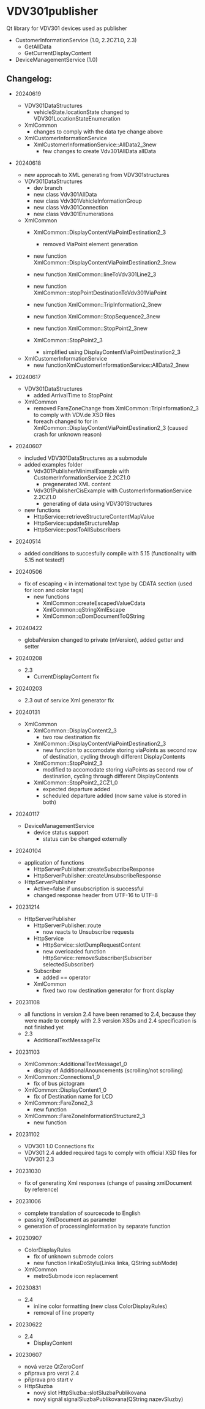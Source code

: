 # VDV301publisher
Qt library for VDV301 devices used as publisher

- CustomerInformationService (1.0, 2.2CZ1.0, 2.3)
    - GetAllData
    - GetCurrentDisplayContent
- DeviceManagementService (1.0)


## Changelog:
- 20240619
    - VDV301DataStructures
        - vehicleState.locationState changed to VDV301LocationStateEnumeration
    - XmlCommon
        - changes to comply with the data tye change above
    - XmlCustomerInformationService
        - XmlCustomerInformationService::AllData2_3new
            - few changes to create Vdv301AllData allData
- 20240618
    - new approcah to XML generating from VDV301structures
    - VDV301DataStructures
        - dev branch
        - new class Vdv301AllData
        - new class Vdv301VehicleInformationGroup
        - new class Vdv301Connection
        - new class Vdv301Enumerations
    - XmlCommon
        - XmlCommon::DisplayContentViaPointDestination2_3
            - removed ViaPoint element generation
        - new function XmlCommon::DisplayContentViaPointDestination2_3new
        - new function XmlCommon::lineToVdv301Line2_3
        - new function XmlCommon::stopPointDestinationToVdv301ViaPoint
        - new function XmlCommon::TripInformation2_3new
        - new function XmlCommon::StopSequence2_3new
        - new function XmlCommon::StopPoint2_3new

        - XmlCommon::StopPoint2_3
            - simplified using DisplayContentViaPointDestination2_3
    - XmlCustomerInformationService
        - new functionXmlCustomerInformationService::AllData2_3new

- 20240617
    - VDV301DataStructures
        - added ArrivalTime to StopPoint
    - XmlCommon
        - removed FareZoneChange from XmlCommon::TripInformation2_3 to comply with VDV.de XSD files
        - foreach changed to for in XmlCommon::DisplayContentViaPointDestination2_3 (caused crash for unknown reason)
- 20240607
    - included VDV301DataStructures as a submodule
    - added examples folder
        - Vdv301PublisherMinimalExample with CustomerInformationService 2.2CZ1.0
            - pregenerated XML content
        - Vdv301PublisherCisExample with CustomerInformationService 2.2CZ1.0
            - generating of data using VDV301Structures
    - new functions
        - HttpService::retrieveStructureContentMapValue
        - HttpService::updateStructureMap
        - HttpService::postToAllSubscribers

- 20240514
    - added conditions to succesfully compile with 5.15 (functionality with 5.15 not tested!)
- 20240506
    - fix of escaping < in international text type by CDATA section (used for icon and color tags)
        - new functions
            - XmlCommon::createEscapedValueCdata
            - XmlCommon::qStringXmlEscape
            - XmlCommon::qDomDocumentToQString
- 20240422
    - globalVersion changed to private (mVersion), added getter and setter
- 20240208
    - 2.3
        - CurrentDisplayContent fix
- 20240203
    - 2.3 out of service Xml generator fix
- 20240131
    - XmlCommon 
        - XmlCommon::DisplayContent2_3
            - two row destination fix
        - XmlCommon::DisplayContentViaPointDestination2_3
            - new function to accomodate storing viaPoints as second row of destination, cycling through different DisplayContents 
        - XmlCommon::StopPoint2_3
            - modified to accomodate storing viaPoints as second row of destination, cycling through different DisplayContents 
        - XmlCommon::StopPoint2_2CZ1_0
            - expected departure added
            - scheduled departure added (now same value is stored in both)
        
- 20240117
    - DeviceManagementService
        - device status support
            - status can be changed externally
- 20240104
    - application of functions
        - HttpServerPublisher::createSubscribeResponse
        - HttpServerPublisher::createUnsubscribeResponse
    - HttpServerPublisher
        - Active=false if unsubscription is successful 
        - changed response header from UTF-16 to UTF-8


- 20231214
    - HttpServerPublisher
        - HttpServerPublisher::route
            - now reacts to Unsubscribe requests
        - HttpService
            - HttpService::slotDumpRequestContent
            - new overloaded function HttpService::removeSubscriber(Subscriber selectedSubscriber)
        - Subscriber
            - added == operator
        - XmlCommon
            - fixed two row destination generator for front display 
    

- 20231108
    - all functions in version 2.4 have been renamed to 2.4, because they were made to comply with 2.3 version XSDs and 2.4 specification is not finished yet
    - 2.3
        - AdditionalTextMessageFix

- 20231103
    - XmlCommon::AdditionalTextMessage1_0
        - display of AdditionalAnouncements (scrolling/not scrolling)
    - XmlCommon::Connections1_0
        - fix of bus pictogram
    - XmlCommon::DisplayContent1_0
        - fix of Destination name for LCD
    - XmlCommon::FareZone2_3
        - new function
    - XmlCommon::FareZoneInformationStructure2_3
        - new function
- 20231102
    - VDV301 1.0 Connections fix
    - VDV301 2.4 added required tags to comply with official XSD files for VDV301 2.3
- 20231030
    - fix of generating Xml responses (change of passing xmlDocument by reference)
    
- 20231006
    - complete translation of sourcecode to English
    - passing XmlDocument as parameter
    - generation of processingInformation by separate function

- 20230907
    - ColorDisplayRules
        - fix of unknown submode colors
        - new function linkaDoStylu(Linka linka, QString subMode)
    - XmlCommon 
        - metroSubmode icon replacement

- 20230831
    - 2.4
        - inline color formatting (new class ColorDisplayRules)
        - removal of line property

- 20230622
    - 2.4
        - DisplayContent
- 20230607
    - nová verze QtZeroConf
    - příprava pro verzi 2.4
    - příprava pro start v 
    - HttpSluzba
        - nový slot HttpSluzba::slotSluzbaPublikovana
        - nový signál signalSluzbaPublikovana(QString nazevSluzby)


